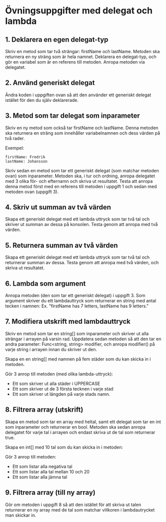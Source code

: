 # Övningsuppgifter med delegat och lambda

## 1. Deklarera en egen delegat-typ

Skriv en metod som tar två strängar: firstName och lastName. Metoden ska returnera en ny sträng som är hela namnet. Deklarera en delegat-typ, och gör en variabel som är en referens till metoden. Anropa metoden via delegatet.

## 2. Använd generiskt delegat
Ändra koden i uppgiften ovan så att den använder ett generiskt delegat istället för den du själv deklarerade.

## 3. Metod som tar delegat som inparameter
Skriv en ny metod som också tar firstName och lastName. Denna metoden ska returnera en sträng som innehåller variabelnamnen och dess värden på två rader.

Exempel:
```
firstName: Fredrik
lastName: Johansson
```

Skriv sedan en metod som tar ett generiskt delegat (som matchar metoden ovan) som inparameter. Metoden ska, i tur och ordning, anropa delegatet med 3 olika för- och efternamn och skriva ut resultatet. Testa att anropa denna metod först med en referens till metoden i uppgift 1 och sedan med metoden ovan (uppgift 3).

## 4. Skriv ut summan av två värden
Skapa ett generiskt delegat med ett lambda uttryck som tar två tal och skriver ut summan av dessa på konsolen. Testa genom att anropa med två värden.

## 5. Returnera summan av två värden
Skapa ett generiskt delegat med ett lambda uttryck som tar två tal och returnerar summan av dessa. Testa genom att anropa med två värden, och skriva ut resultatet.

## 6. Lambda som argument
Anropa metoden (den som tar ett generiskt delegat) i uppgift 3. Som argument skriver du ett lambdauttryck som returnerar en string med antal tecken i namnen:
Ex. "firstName has 7 letters, lastName has 9 letters."

## 7. Modifiera utskrift med lambdauttryck 
Skriv en metod som tar en string[] som inparameter och skriver ut alla strängar i arrayen på varsin rad. Uppdatera sedan metoden så att den tar en andra parameter: Func<string, string> modifier, och anropa modifier() på varje string i arrayen innan du skriver ut den.

Skapa en en string[] med namnen på fem städer som du kan skicka in i metoden.

Gör 3 anrop till metoden (med olika lambda-uttryck):
- Ett som skriver ut alla städer i UPPERCASE
- Ett som skriver ut de 3 första tecknen i varje stad
- Ett som skriver ut längden på varje stads namn.

## 8. Filtrera array (utskrift)
Skapa en metod som tar en array med heltal, samt ett delegat som tar en int som inparameter och returnerar en bool. Metoden ska sedan anropa delegatet för varje tal i arrayen och endast skriva ut de tal som returnerar true.

Skapa en int[] med 10 tal som du kan skicka in i metoden:

Gör 3 anrop till metoden:
- Ett som listar alla negativa tal
- Ett som listar alla tal mellan 10 och 20
- Ett som listar alla jämna tal

## 9. Filtrera array (till ny array)
Gör om metoden i uppgift 8 så att den istället för att skriva ut talen returnerar en ny array med de tal som matchar villkoren i lambdautrycket man skickar in.


